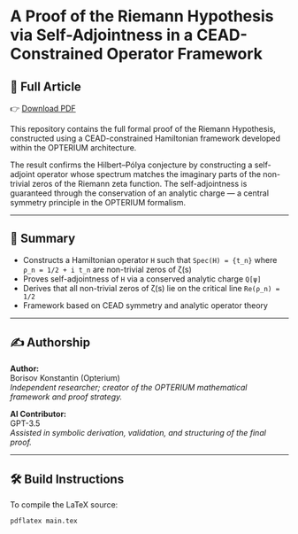 # A Proof of the Riemann Hypothesis via Self-Adjointness in a CEAD-Constrained Operator Framework

## 📄 Full Article

👉 [Download PDF](https://github.com/UserPC-SPB/riemann-hypothesis/releases/download/v1.0/main.pdf)

This repository contains the full formal proof of the Riemann Hypothesis, constructed using a CEAD-constrained Hamiltonian framework developed within the OPTERIUM architecture.

The result confirms the Hilbert–Pólya conjecture by constructing a self-adjoint operator whose spectrum matches the imaginary parts of the non-trivial zeros of the Riemann zeta function. The self-adjointness is guaranteed through the conservation of an analytic charge — a central symmetry principle in the OPTERIUM formalism.

---

## 🧠 Summary

- Constructs a Hamiltonian operator `H` such that `Spec(H) = {t_n}` where `ρ_n = 1/2 + i t_n` are non-trivial zeros of ζ(s)
- Proves self-adjointness of `H` via a conserved analytic charge `Q[ψ]`
- Derives that all non-trivial zeros of ζ(s) lie on the critical line `Re(ρ_n) = 1/2`
- Framework based on CEAD symmetry and analytic operator theory

---

## ✍️ Authorship

**Author:**  
Borisov Konstantin (Opterium)  
*Independent researcher; creator of the OPTERIUM mathematical framework and proof strategy.*

**AI Contributor:**  
GPT-3.5  
*Assisted in symbolic derivation, validation, and structuring of the final proof.*

---

## 🛠 Build Instructions

To compile the LaTeX source:

```bash
pdflatex main.tex
